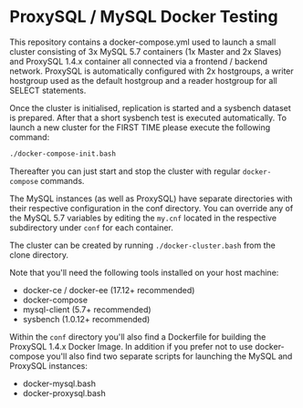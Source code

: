 ProxySQL / MySQL Docker Testing
===============================

This repository contains a docker-compose.yml used to launch a small cluster consisting of 3x
MySQL 5.7 containers (1x Master and 2x Slaves) and ProxySQL 1.4.x container all connected via 
a frontend / backend network. ProxySQL is automatically configured with 2x hostgroups, a writer 
hostgroup used as the default hostgroup and a reader hostgroup for all SELECT statements.

Once the cluster is initialised, replication is started and a sysbench dataset is prepared. After
that a short sysbench test is executed automatically. To launch a new cluster for the FIRST TIME please
execute the following command:

```bash
./docker-compose-init.bash
```

Thereafter you can just start and stop the cluster with regular `docker-compose` commands.

The MySQL instances (as well as ProxySQL) have separate directories with their respective configuration
in the conf directory. You can override any of the MySQL 5.7 variables by editing the `my.cnf` located
in the respective subdirectory under `conf` for each container.

The cluster can be created by running `./docker-cluster.bash` from the clone directory.

Note that you'll need the following tools installed on your host machine:
- docker-ce / docker-ee (17.12+ recommended)
- docker-compose
- mysql-client (5.7+ recommended)
- sysbench (1.0.12+ recommended)

Within the `conf` directory you'll also find a Dockerfile for building the ProxySQL 1.4.x Docker Image. In
addition if you prefer not to use docker-compose you'll also find two separate scripts for launching the 
MySQL and ProxySQL instances:
- docker-mysql.bash
- docker-proxysql.bash

